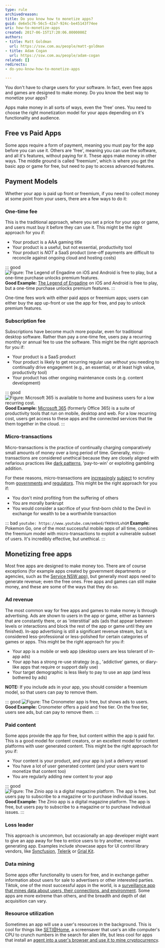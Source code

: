 ```yaml
---
type: rule
archivedreason: 
title: Do you know how to monetize apps?
guid: de6e5c76-56c5-42a7-924c-be45143f74ee
uri: how-to-monetize-apps
created: 2017-06-15T17:20:06.0000000Z
authors:
- title: Matt Goldman
  url: https://ssw.com.au/people/matt-goldman
- title: Adam Cogan
  url: https://ssw.com.au/people/adam-cogan
related: []
redirects:
- do-you-know-how-to-monetize-apps

---
```


You don't have to charge users for your software. In fact, even free apps and games are designed to make money. Do you know the best way to monetize your apps?

<!--endintro-->

Apps make money in all sorts of ways, even the 'free' ones. You need to choose the right monetization model for your apps depending on it's functionality and audience.

## Free vs Paid Apps
Some apps require a form of payment, meaning you must pay for the app before you can use it. Others are 'free', meaning you can use the software, and all it's features, without paying for it. These apps make money in other ways. The middle ground is called 'freemium', which is where you get the basic app or game for free, but need to pay to access advanced features.

## Payment Models
Whether your app is paid up front or freemium, if you need to collect money at some point from your users, there are a few ways to do it:

### One-time fee
This is the traditional approach, where you set a price for your app or game, and users must buy it before they can use it. This might be the right approach for you if:
* Your product is a AAA gaming title
* Your product is a useful, but not essential, productivity tool
* Your product is *NOT* a SaaS product (one-off payments are difficult to reconcile against ongoing cloud and hosting costs)

::: good
![Figure: The Legend of Engadine on iOS and Android is free to play, but a one-time purchase unlocks premium features.](engadine.png)
**Good Example:** [The Legend of Engadine](https://engadine.net) on iOS and Android is free to play, but a one-time purchase unlocks premium features.
:::
    
One-time fees work with either paid apps or freemium apps; users can either buy the app up-front or use the app for free, and pay to unlock premium features.

### Subscription fee
Subscriptions have become much more popular, even for traditional desktop software. Rather than pay a one-time fee, users pay a recurring monthly or annual fee to use the software. This might be the right approach for you if:
* Your product is a SaaS product
* Your product is likely to get recurring regular use *without* you needing to continually drive engagement (e.g., an essential, or at least high value, productivity tool)
* Your product has other ongoing maintenance costs (e.g. content development)

::: good
![Figure: Microsoft 365 is available to home and business users for a low recurring cost.](microsoft365.png)
**Good Example:** [Microsoft 365](https://www.microsoft.com/microsoft-365) (formerly Office 365) is a suite of productivity tools that run on mobile, desktop and web. For a low recurring cost, users get access to these apps and the connected services that tie them together in the cloud.
:::

### Micro-transactions
Micro-transactions is the practice of continually charging comparatively small amounts of money over a long period of time. Generally, micro-transactions are considered unethical because they are closely aligned with nefarious practices like [dark patterns](https://www.youtube.com/watch?v=lJUW0iZzAaQ), 'pay-to-win' or exploiting gambling addition.
    
For these reasons, micro-transactions are [increasingly](https://www.vg247.com/australian-government-rules-games-microtransactions-must-address-packaging) [subject](https://www.gamespot.com/articles/you-might-have-to-prove-your-age-to-buy-a-loot-box/1100-6474443/) to scrutiny from [governments](https://www.aph.gov.au/Parliamentary_Business/Committees/House/Social_Policy_and_Legal_Affairs/Onlineageverification/Report) and [regulators](https://www.gamesindustry.biz/australian-investigation-finds-loot-boxes-are-pscyholgocially-akin-to-gambling). This might be the right approach for you if:
* You don't mind profiting from the suffering of others
* You are morally bankrupt
* You would consider a sacrifice of your first-born child to the Devil in exchange for wealth to be a worthwhile transaction

::: bad
`youtube: https://www.youtube.com/embed/fKK9nVLvhGM`
**Example:** Pokemon Go, one of the most successful mobile apps of all time, combines the freemium model with micro-transactions to exploit a vulnerable subset of users. It's incredibly effective, but unethical.
:::

## Monetizing free apps
Most free apps are designed to make money too. There are of course exceptions (for example apps created by government departments or agencies, such as the [Service NSW app](https://www.service.nsw.gov.au/service-nsw-mobile-app)), but generally most apps need to generate revenue; even the free ones. Free apps and games can still make money, and these are some of the ways that they do so.

### Ad revenue
The most common way for free apps and games to make money is through advertising. Ads are shown to users in the app or game, either as banners that are constantly there, or as 'interstitial' ads (ads that appear between levels or interactions and block the rest of the app or game until they are finished). In-app advertising is still a significant revenue stream, but is considered less-professional or less-polished for certain categories of games or apps. This might be the right approach for you if:
* Your app is a mobile or web app (desktop users are less tolerant of in-app ads)
* Your app has a strong re-use strategy (e.g., 'addictive' games, or diary-like apps that require or support daily use)
* Your target demographic is less likely to pay to use an app (and less bothered by ads)

**NOTE:** If you include ads in your app, you should consider a freemium model, so that users can pay to remove them.

::: good
![Figure: The Cronometer app is free, but shows ads to users.](cronometer.png)
**Good Example:** Cronometer offers a paid and free tier. On the free tier, users see ads, but can pay to remove them.
:::

### Paid content
Some apps provide the app for free, but content within the app is paid for. This is a good model for content creators, or an excellent model for content platforms with user generated content. This might be the right approach for you if:
* Your content is your product, and your app is just a delivery vessel
* You have a lot of user generated content (and your users want to monetize that content too)
* You are regularly adding new content to your app

::: good
![Figure: The Zinio app is a digital magazine platform. The app is free, but users pay to subscribe to a magazine or to purchase individual issues.](zinio.png)
**Good Example:** The Zinio app is a digital magazine platform. The app is free, but users pay to subscribe to a magazine or to purchase individual issues.
:::

### Loss leader
This approach is uncommon, but occasionally an app developer might want to give an app away for free to entice users to try another, revenue generating app. Examples include showcase apps for UI control library vendors, like [Syncfusion](https://apps.apple.com/us/app/syncfusion-dashboard-mobile/id1157300621), [Telerik](https://apps.apple.com/us/app/telerik-ui-for-xamarin-samples/id1083924868) or [Grial Kit](https://apps.apple.com/us/app/grial-uikit/id1099501310).

### Data mining
Some apps offer functionality to users for free, and in exchange gather information about users for sale to advertisers or other interested parties. Tiktok, one of the most successful apps in the world, is a [surveillance app that mines data about users, their connections, and environment](https://www.afr.com/policy/foreign-affairs/tiktok-s-alarming-excessive-data-collection-revealed-20220714-p5b1mz). Some apps are more extreme than others, and the breadth and depth of dat acquisition can vary.

### Resource utilization
Sometimes an app will use a user's resources in the background. This is cool for things like [SETI@Home](https://setiathome.berkeley.edu/), a screensaver that use's an idle computer's CPU to crunch numbers in the search for alien life, but less cool for apps that install an [agent into a user's browser and use it to mine cryptocurrency](https://www.theregister.com/2022/08/30/nitrokod_crypto_malware_google).